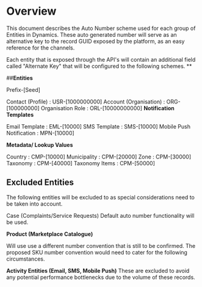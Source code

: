 # Overview

This document describes the Auto Number scheme used for each group of Entities in Dynamics.
These auto generated number will serve as an alternative key to the record GUID exposed by the platform, as an easy reference for the channels.

Each entity that is exposed through the API's will contain an additional field called "Alternate Key" that will be configured to the following schemes. **

##**Entities**

Prefix-[Seed]

Contact (Profile) : USR-[1000000000]
Account (Organisation) : ORG-[100000000]
Organisation Role : ORL-[10000000000]
**Notification Templates**

Email Template : EML-[10000]
SMS Template : SMS-[10000]
Mobile Push Notification : MPN-[10000]

**Metadata/ Lookup Values**

Country : CMP-[10000]
Municipality : CPM-[20000]
Zone : CPM-[30000]
Taxonomy : CPM-[40000]
Taxonomy Items : CPM-[50000]

## **Excluded Entities**

The following entities will be excluded to as special considerations need to be taken into account.

Case (Complaints/Service Requests)
Default auto number functionality will be used.

**Product (Marketplace Catalogue)**

Will use use a different number convention that is still to be confirmed.
The proposed SKU number convention would need to cater for the following circumstances.

**Activity Entities (Email, SMS, Mobile Push)**
These are excluded to avoid any potential performance bottlenecks due to the volume of these records.


